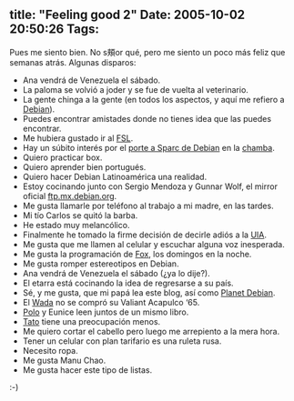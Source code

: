 title: "Feeling good 2"
Date: 2005-10-02 20:50:26
Tags: 
---
<p>Pues me siento bien. No s頰or qué, pero me siento un poco más feliz que semanas atrás. Algunas disparos:</p>
<ul>
<li>Ana vendrá de Venezuela el sábado.</li>
<li>La paloma se volvió a joder y se fue de vuelta al veterinario.</li>
<li>La gente chinga a la gente (en todos los aspectos, y aquí me refiero a <a target="_blank" mce_real_href="http://www.debian.org" href="http://www.debian.org">Debian</a>).</li>
<li>Puedes encontrar amistades donde no tienes idea que las puedes encontrar.</li>
<li>Me hubiera gustado ir al <a target="_blank" mce_real_href="http://www.festivaldesoftwarelibre.org" href="http://www.festivaldesoftwarelibre.org">FSL</a>.</li>
<li>Hay un súbito interés por el <a target="_blank" mce_real_href="http://www.debian.org/ports/sparc" href="http://www.debian.org/ports/sparc">porte a Sparc de Debian</a> en la <a target="_blank" mce_real_href="http://www.nekotec.com.mx/" href="http://www.nekotec.com.mx/">chamba</a>.</li>
<li>Quiero practicar box.</li>
<li>Quiero aprender bien portugués.</li>
<li>Quiero hacer Debian Latinoamérica una realidad.</li>
<li>Estoy cocinando junto con Sergio Mendoza y Gunnar Wolf, el mirror oficial <a href="http://ftp.mx.debian.org">ftp.mx.debian.org</a>.</li>
<li>Me gusta llamarle por teléfono al trabajo a mi madre, en las tardes.</li>
<li>Mi tío Carlos se quitó la barba.</li>
<li>He estado muy melancólico.</li>
<li>Finalmente he tomado la firme decisión de decirle adiós a la <a target="_blank" mce_real_href="http://www.uia.mx/" href="http://www.uia.mx/">UIA</a>.</li>
<li>Me gusta que me llamen al celular y escuchar alguna voz inesperada.</li>
<li>Me gusta la programación de <a target="_blank" mce_real_href="http://www.canalfox.com" href="http://www.canalfox.com">Fox</a>, los domingos en la noche.</li>
<li>Me gusta romper estereotipos en Debian.</li>
<li>Ana vendrá de Venezuela el sábado (¿ya lo dije?).</li>
<li>El etarra está cocinando la idea de regresarse a su país.</li>
<li>Sé, y me gusta, que mi papá lea este blog, así como <a target="_blank" mce_real_href="http://planet.debian.org" href="http://planet.debian.org">Planet Debian</a>.<br/>
</li>

<li>El <a target="_blank" mce_real_href="http://www.wada.com.mx" href="http://www.wada.com.mx">Wada</a> no se compró su Valiant Acapulco &#8216;65.</li>
<li>
<a target="_blank" mce_real_href="http://www.pitakill.net" href="http://www.pitakill.net">Polo</a> y Eunice leen juntos de un mismo libro.</li>
<li>
<a target="_blank" mce_real_href="http://blog.tacvbo.net" href="http://blog.tacvbo.net">Tato</a> tiene una preocupación menos.</li>
<li>Me quiero cortar el cabello pero luego me arrepiento a la mera hora.</li>
<li>Tener un celular con plan tarifario es una ruleta rusa.</li>
<li>Necesito ropa.</li>
<li>Me gusta Manu Chao.<br/>
</li>
<li>Me gusta hacer este tipo de listas.</li>
</ul>
<p>
:-)<br/><br/><br/></p>
